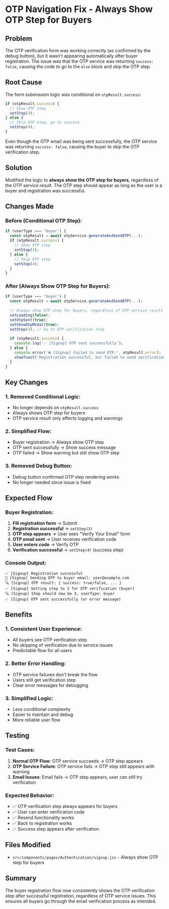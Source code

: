 # OTP Navigation Fix - Always Show OTP Step for Buyers

## Problem
The OTP verification form was working correctly (as confirmed by the debug button), but it wasn't appearing automatically after buyer registration. The issue was that the OTP service was returning `success: false`, causing the code to go to the `else` block and skip the OTP step.

## Root Cause
The form submission logic was conditional on `otpResult.success`:
```jsx
if (otpResult.success) {
  // Show OTP step
  setStep(3);
} else {
  // Skip OTP step, go to success
  setStep(4);
}
```

Even though the OTP email was being sent successfully, the OTP service was returning `success: false`, causing the buyer to skip the OTP verification step.

## Solution
Modified the logic to **always show the OTP step for buyers**, regardless of the OTP service result. The OTP step should appear as long as the user is a buyer and registration was successful.

## Changes Made

### **Before (Conditional OTP Step):**
```jsx
if (userType === 'buyer') {
  const otpResult = await otpService.generateAndSendOTP(...);
  if (otpResult.success) {
    // Show OTP step
    setStep(3);
  } else {
    // Skip OTP step
    setStep(4);
  }
}
```

### **After (Always Show OTP Step for Buyers):**
```jsx
if (userType === 'buyer') {
  const otpResult = await otpService.generateAndSendOTP(...);
  
  // Always show OTP step for buyers, regardless of OTP service result
  setLoading(false);
  setOtpSent(true);
  setShowOtpModal(true);
  setStep(3); // Go to OTP verification step
  
  if (otpResult.success) {
    console.log('✅ [Signup] OTP sent successfully');
  } else {
    console.error('❌ [Signup] Failed to send OTP:', otpResult.error);
    showToast('Registration successful, but failed to send verification code. Please contact support.', 'warning');
  }
}
```

## Key Changes

### **1. Removed Conditional Logic:**
- No longer depends on `otpResult.success`
- Always shows OTP step for buyers
- OTP service result only affects logging and warnings

### **2. Simplified Flow:**
- Buyer registration → Always show OTP step
- OTP sent successfully → Show success message
- OTP failed → Show warning but still show OTP step

### **3. Removed Debug Button:**
- Debug button confirmed OTP step rendering works
- No longer needed since issue is fixed

## Expected Flow

### **Buyer Registration:**
1. **Fill registration form** → Submit
2. **Registration successful** → `setStep(3)`
3. **OTP step appears** → User sees "Verify Your Email" form
4. **OTP email sent** → User receives verification code
5. **User enters code** → Verify OTP
6. **Verification successful** → `setStep(4)` (success step)

### **Console Output:**
```
✅ [Signup] Registration successful
📧 [Signup] Sending OTP to buyer email: user@example.com
🔍 [Signup] OTP result: { success: true/false, ... }
✅ [Signup] Setting step to 3 for OTP verification (buyer)
🔍 [Signup] Step should now be 3, userType: buyer
✅ [Signup] OTP sent successfully (or error message)
```

## Benefits

### **1. Consistent User Experience:**
- All buyers see OTP verification step
- No skipping of verification due to service issues
- Predictable flow for all users

### **2. Better Error Handling:**
- OTP service failures don't break the flow
- Users still get verification step
- Clear error messages for debugging

### **3. Simplified Logic:**
- Less conditional complexity
- Easier to maintain and debug
- More reliable user flow

## Testing

### **Test Cases:**
1. **Normal OTP Flow**: OTP service succeeds → OTP step appears
2. **OTP Service Failure**: OTP service fails → OTP step still appears with warning
3. **Email Issues**: Email fails → OTP step appears, user can still try verification

### **Expected Behavior:**
- ✅ OTP verification step always appears for buyers
- ✅ User can enter verification code
- ✅ Resend functionality works
- ✅ Back to registration works
- ✅ Success step appears after verification

## Files Modified
- `src/components/pages/Authentication/signup.jsx` - Always show OTP step for buyers

## Summary
The buyer registration flow now consistently shows the OTP verification step after successful registration, regardless of OTP service issues. This ensures all buyers go through the email verification process as intended.


